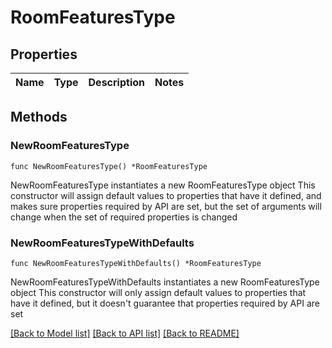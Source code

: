 # RoomFeaturesType

## Properties

Name | Type | Description | Notes
------------ | ------------- | ------------- | -------------

## Methods

### NewRoomFeaturesType

`func NewRoomFeaturesType() *RoomFeaturesType`

NewRoomFeaturesType instantiates a new RoomFeaturesType object
This constructor will assign default values to properties that have it defined,
and makes sure properties required by API are set, but the set of arguments
will change when the set of required properties is changed

### NewRoomFeaturesTypeWithDefaults

`func NewRoomFeaturesTypeWithDefaults() *RoomFeaturesType`

NewRoomFeaturesTypeWithDefaults instantiates a new RoomFeaturesType object
This constructor will only assign default values to properties that have it defined,
but it doesn't guarantee that properties required by API are set


[[Back to Model list]](../README.md#documentation-for-models) [[Back to API list]](../README.md#documentation-for-api-endpoints) [[Back to README]](../README.md)


